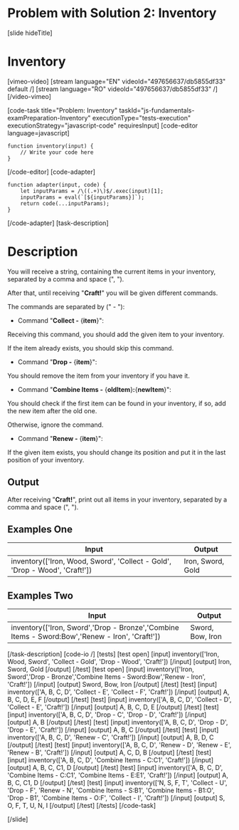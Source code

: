 # Problem with Solution 2: Inventory

[slide hideTitle]
# Inventory

[vimeo-video]
[stream language="EN" videoId="497656637/db5855df33" default /]
[stream language="RO" videoId="497656637/db5855df33"  /]
[/video-vimeo]



[code-task title="Problem: Inventory" taskId="js-fundamentals-examPreparation-Inventory" executionType="tests-execution" executionStrategy="javascript-code" requiresInput]
[code-editor language=javascript]
```
function inventory(input) {
	// Write your code here
}
```
[/code-editor]
[code-adapter]
```
function adapter(input, code) {
    let inputParams = /\((.+)\)$/.exec(input)[1];
    inputParams = eval(`[${inputParams}]`);
    return code(...inputParams);
}
```
[/code-adapter]
[task-description]
# Description

You will receive a string, containing the current items in your inventory, separated by a comma and space \(", "\).

After that, until receiving "**Craft!**" you will be given different commands.

The commands are separated by (" - "):

* Command "**Collect -** \{**item**\}":

Receiving this command, you should add the given item to your inventory.

If the item already exists, you should skip this command.

* Command "**Drop -** \{**item**\}": 

You should remove the item from your inventory if you have it.

* Command "**Combine Items -** \{**oldItem**\}**:**\{**newItem**\}":

You should check if the first item can be found in your inventory, if so, add the new item after the old one.

Otherwise, ignore the command.

* Command "**Renew -** \{**item**\}":

If the given item exists, you should change its position and put it in the last position of your inventory.

## Output
After receiving "**Craft!**", print out all items in your inventory, separated by a comma and space \(", "\).

## Examples One
| **Input** | **Output** |
| --- | --- |
|inventory(['Iron, Wood, Sword', 'Collect - Gold', 'Drop - Wood', 'Craft!'])| Iron, Sword, Gold |

## Examples Two
| **Input** | **Output** |
| --- | --- |
|inventory(['Iron, Sword','Drop - Bronze','Combine Items - Sword:Bow','Renew - Iron', 'Craft!'])| Sword, Bow, Iron|


[/task-description]
[code-io /]
[tests]
[test open]
[input]
inventory(['Iron, Wood, Sword', 'Collect - Gold', 'Drop - Wood', 'Craft!'])
[/input]
[output]
Iron, Sword, Gold
[/output]
[/test]
[test open]
[input]
inventory(['Iron, Sword','Drop - Bronze','Combine Items - Sword:Bow','Renew - Iron', 'Craft!'])
[/input]
[output]
Sword, Bow, Iron
[/output]
[/test]
[test]
[input]
inventory(['A, B, C, D', 'Collect - E', 'Collect - F', 'Craft!'])
[/input]
[output]
A, B, C, D, E, F
[/output]
[/test]
[test]
[input]
inventory(['A, B, C, D', 'Collect - D', 'Collect - E', 'Craft!'])
[/input]
[output]
A, B, C, D, E
[/output]
[/test]
[test]
[input]
inventory(['A, B, C, D', 'Drop - C', 'Drop - D', 'Craft!'])
[/input]
[output]
A, B
[/output]
[/test]
[test]
[input]
inventory(['A, B, C, D', 'Drop - D', 'Drop - E', 'Craft!'])
[/input]
[output]
A, B, C
[/output]
[/test]
[test]
[input]
inventory(['A, B, C, D', 'Renew - C', 'Craft!'])
[/input]
[output]
A, B, D, C
[/output]
[/test]
[test]
[input]
inventory(['A, B, C, D', 'Renew - D', 'Renew - E', 'Renew - B', 'Craft!'])
[/input]
[output]
A, C, D, B
[/output]
[/test]
[test]
[input]
inventory(['A, B, C, D', 'Combine Items - C:C1', 'Craft!'])
[/input]
[output]
A, B, C, C1, D
[/output]
[/test]
[test]
[input]
inventory(['A, B, C, D', 'Combine Items - C:C1', 'Combine Items - E:E1', 'Craft!'])
[/input]
[output]
A, B, C, C1, D
[/output]
[/test]
[test]
[input]
inventory(['N, S, F, T', 'Collect - U', 'Drop - F', 'Renew - N', 'Combine Items - S:B1', 'Combine Items - B1:O', 'Drop - B1', 'Combine Items - O:F', 'Collect - I', 'Craft!'])
[/input]
[output]
S, O, F, T, U, N, I
[/output]
[/test]
[/tests]
[/code-task]

[/slide]
